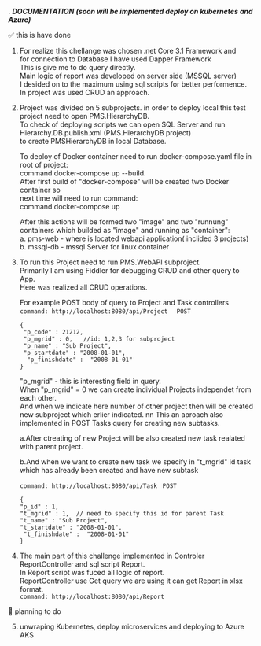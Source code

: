 .                                   ***DOCUMENTATION***
                       ___(soon will be implemented deploy on kubernetes and Azure)___
   
   :white_check_mark: this is have done
   
   1. For realize this chellange was chosen .net Core 3.1 Framework and  
   for connection to Database I have used Dapper Framework  
   This is give me to do query directly.  
   Main logic of report was developed on server side (MSSQL server)  
   I desided on to the maximum using sql scripts for better performence.  
   In project was used CRUD an approach.  
  
2. Project was divided on 5 subprojects. 
   in order to deploy local this test project need to open PMS.HierarchyDB.  
   To  check of deploying scripts we can open SQL Server and run Hierarchy.DB.publish.xml (PMS.HierarchyDB project)  
   to create PMSHierarchyDB in local Database.  
  
   To  deploy of Docker container need to run docker-compose.yaml file in root of project:  
   command docker-compose up --build.  
   After first build of "docker-compose" will be created two Docker container so  
   next time will need to run command:   
   command docker-compose up  
  
    After this actions will be formed two "image" and two "runnung" containers which builded as "image" and running as "container":  
      a. pms-web - where is located  webapi application( inclided 3 projects)  
      b. mssql-db - mssql Server for linux container   

3. To run this Project need to run PMS.WebAPI subproject.  
   Primarily I am using Fiddler for debugging CRUD and other query to App.   
   Here was realized all CRUD operations.  

   For example  POST body of query to Project and Task controllers  
   ```command: http://localhost:8080/api/Project  ``` 
   ```POST  ```
   ```
   {  
    "p_code" : 21212,  
    "p_mgrid" : 0,   //id: 1,2,3 for subproject  
    "p_name" : "Sub Project",  
    "p_startdate" : "2008-01-01",  
     "p_finishdate" :  "2008-01-01"  
   } 
    ```
   "p_mgrid" - this is interesting field in query.  
    When "p_mgrid" = 0 we can create individual Projects independet from each other.  
    And when we indicate here number of other project then will be created new subproject which  erlier indicated. nn
    This an aproach  also implemented in POST Tasks query for creating new subtasks.  

    a.After ctreating  of new Project  will be also created  new task realated  with  parent project.  
    
    b.And when we want to create new task we specify in "t_mgrid" id task which has already been created and have new subtask  
    
    ``` command: http://localhost:8080/api/Task  ```
    ``` POST  ```
    ```
   {  
    "p_id" : 1,  
    "t_mgrid" : 1,  // need to specify this id for parent Task  
    "t_name" : "Sub Project",  
    "t_startdate" : "2008-01-01",  
     "t_finishdate" :  "2008-01-01"  
    }  
    ```
4. The main part of this challenge implemented in Controler ReportController and sql script Report.  
   In Report script was fuced all logic of report.  
   ReportController use Get query we are using it can get Report in xlsx format.  
   ```command: http://localhost:8080/api/Report  ```


:black_square_button: planning to do
 
5. unwraping Kubernetes, deploy microservices and deploying to Azure AKS
 
